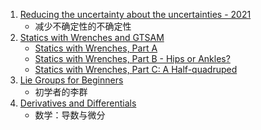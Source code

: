 01. [Reducing the uncertainty about the uncertainties - 2021](https://gtsam.org/2021/02/23/uncertainties-part1.html)
    + 减少不确定性的不确定性
02. [Statics with Wrenches and GTSAM](https://colab.research.google.com/drive/17QfCocrG49EVJ15vNg5viWtOXIB48Q5M)
    + [Statics with Wrenches, Part A](https://www.youtube.com/watch?v=pPxmwnRPH_g)
    + [Statics with Wrenches, Part B - Hips or Ankles?](https://www.youtube.com/watch?v=P_LumxlydNM)
    + [Statics with Wrenches, Part C: A Half-quadruped](https://www.youtube.com/watch?v=PfZqx81ptiI)
03. [Lie Groups for Beginners](https://github.com/borglab/gtsam/blob/develop/doc/LieGroups.pdf)
    + 初学者的李群
04. [Derivatives and Differentials](https://github.com/borglab/gtsam/blob/develop/doc/math.pdf)
    + 数学：导数与微分

